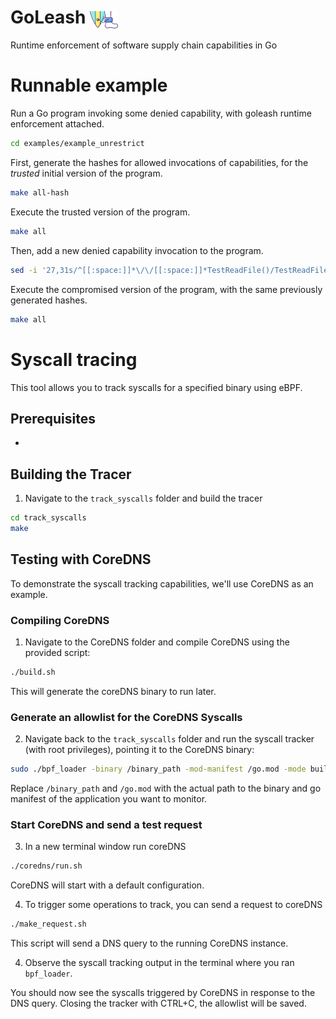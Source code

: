 # GoLeash <img src="logo.jpg" width="45" height="30" alt="Logo" style="vertical-align: middle;"> 
Runtime enforcement of software supply chain capabilities in Go

# Runnable example
Run a Go program invoking some denied capability, with goleash runtime enforcement attached. 

```bash
cd examples/example_unrestrict
```

First, generate the hashes for allowed invocations of capabilities, for the *trusted* initial version of the program. 

```bash
make all-hash
```

Execute the trusted version of the program.
```bash
make all
```

Then, add a new denied capability invocation to the program. 
```bash
sed -i '27,31s/^[[:space:]]*\/\/[[:space:]]*TestReadFile()/TestReadFile()/' dependencyC/dep.go
```

Execute the compromised version of the program, with the same previously generated hashes.
```bash
make all
```


# Syscall tracing
This tool allows you to track syscalls for a specified binary using eBPF.

## Prerequisites
-

## Building the Tracer

1. Navigate to the `track_syscalls` folder and build the tracer
```bash
cd track_syscalls
make
```

## Testing with CoreDNS

To demonstrate the syscall tracking capabilities, we'll use CoreDNS as an example.

### Compiling CoreDNS

1. Navigate to the CoreDNS folder and compile CoreDNS using the provided script:
```bash
./build.sh
```
This will generate the coreDNS binary to run later.

### Generate an allowlist for the CoreDNS Syscalls

2. Navigate back to the `track_syscalls` folder and run the syscall tracker (with root privileges), pointing it to the CoreDNS binary:
```bash
sudo ./bpf_loader -binary /binary_path -mod-manifest /go.mod -mode build
```

Replace `/binary_path` and `/go.mod` with the actual path to the binary and go manifest of the application you want to monitor.


### Start CoreDNS and send a test request
3.  In a new terminal window run coreDNS
```bash
./coredns/run.sh
```

CoreDNS will start with a default configuration.

4. To trigger some operations to track, you can send a request to coreDNS

```bash
./make_request.sh
```

This script will send a DNS query to the running CoreDNS instance.

4. Observe the syscall tracking output in the terminal where you ran `bpf_loader`.

You should now see the syscalls triggered by CoreDNS in response to the DNS query. Closing the tracker with CTRL+C, the allowlist will be saved. 



